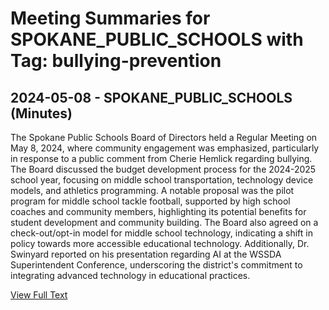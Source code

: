 # Meeting Summaries for SPOKANE_PUBLIC_SCHOOLS with Tag: bullying-prevention

## 2024-05-08 - SPOKANE_PUBLIC_SCHOOLS (Minutes)

The Spokane Public Schools Board of Directors held a Regular Meeting on May 8, 2024, where community engagement was emphasized, particularly in response to a public comment from Cherie Hemlick regarding bullying. The Board discussed the budget development process for the 2024-2025 school year, focusing on middle school transportation, technology device models, and athletics programming. A notable proposal was the pilot program for middle school tackle football, supported by high school coaches and community members, highlighting its potential benefits for student development and community building. The Board also agreed on a check-out/opt-in model for middle school technology, indicating a shift in policy towards more accessible educational technology. Additionally, Dr. Swinyard reported on his presentation regarding AI at the WSSDA Superintendent Conference, underscoring the district's commitment to integrating advanced technology in educational practices.

[View Full Text](https://raw.githubusercontent.com/VoronoiPerspectives/WashingtonStateSchoolBoardExplorer/refs/heads/main/data/countries/usa/states/wa/counties/spokane/school_boards/spokane_public_schools/2024/processed/2024-05-08-minutes.txt)

